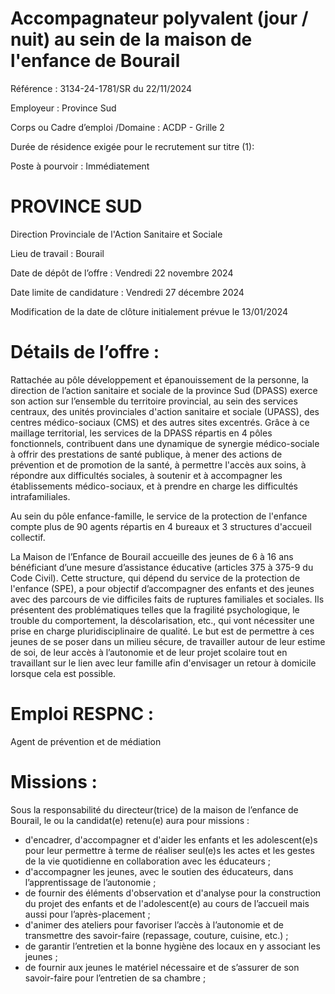 # Accompagnateur polyvalent (jour / nuit) au sein de la maison de l'enfance de Bourail

Référence : 3134-24-1781/SR du 22/11/2024

Employeur : Province Sud

Corps ou Cadre d’emploi /Domaine : ACDP - Grille 2

Durée de résidence exigée pour le recrutement sur titre (1):

Poste à pourvoir : Immédiatement

# PROVINCE SUD

Direction Provinciale de l'Action Sanitaire et Sociale

Lieu de travail : Bourail

Date de dépôt de l’offre : Vendredi 22 novembre 2024

Date limite de candidature : Vendredi 27 décembre 2024

Modification de la date de clôture initialement prévue le 13/01/2024

# Détails de l’offre :

Rattachée au pôle développement et épanouissement de la personne, la direction de l’action sanitaire et sociale de la province Sud (DPASS) exerce son action sur l’ensemble du territoire provincial, au sein des services centraux, des unités provinciales d'action sanitaire et sociale (UPASS), des centres médico-sociaux (CMS) et des autres sites excentrés. Grâce à ce maillage territorial, les services de la DPASS répartis en 4 pôles fonctionnels, contribuent dans une dynamique de synergie médico-sociale à offrir des prestations de santé publique, à mener des actions de prévention et de promotion de la santé, à permettre l'accès aux soins, à répondre aux difficultés sociales, à soutenir et à accompagner les établissements médico-sociaux, et à prendre en charge les difficultés intrafamiliales.

Au sein du pôle enfance-famille, le service de la protection de l'enfance compte plus de 90 agents répartis en 4 bureaux et 3 structures d'accueil collectif.

La Maison de l’Enfance de Bourail accueille des jeunes de 6 à 16 ans bénéficiant d’une mesure d’assistance éducative (articles 375 à 375-9 du Code Civil). Cette structure, qui dépend du service de la protection de l'enfance (SPE), a pour objectif d’accompagner des enfants et des jeunes avec des parcours de vie difficiles faits de ruptures familiales et sociales. Ils présentent des problématiques telles que la fragilité psychologique, le trouble du comportement, la déscolarisation, etc., qui vont nécessiter une prise en charge pluridisciplinaire de qualité. Le but est de permettre à ces jeunes de se poser dans un milieu sécure, de travailler autour de leur estime de soi, de leur accès à l’autonomie et de leur projet scolaire tout en travaillant sur le lien avec leur famille afin d'envisager un retour à domicile lorsque cela est possible.

# Emploi RESPNC :

Agent de prévention et de médiation

# Missions :

Sous la responsabilité du directeur(trice) de la maison de l’enfance de Bourail, le ou la candidat(e) retenu(e) aura pour missions :

- d'encadrer, d'accompagner et d'aider les enfants et les adolescent(e)s pour leur permettre à terme de réaliser seul(e)s les actes et les gestes de la vie quotidienne en collaboration avec les éducateurs ;
- d'accompagner les jeunes, avec le soutien des éducateurs, dans l’apprentissage de l’autonomie ;
- de fournir des éléments d'observation et d'analyse pour la construction du projet des enfants et de l'adolescent(e) au cours de l’accueil mais aussi pour l’après-placement ;
- d'animer des ateliers pour favoriser l’accès à l’autonomie et de transmettre des savoir-faire (repassage, couture, cuisine, etc.) ;
- de garantir l’entretien et la bonne hygiène des locaux en y associant les jeunes ;
- de fournir aux jeunes le matériel nécessaire et de s’assurer de son savoir-faire pour l’entretien de sa chambre ;